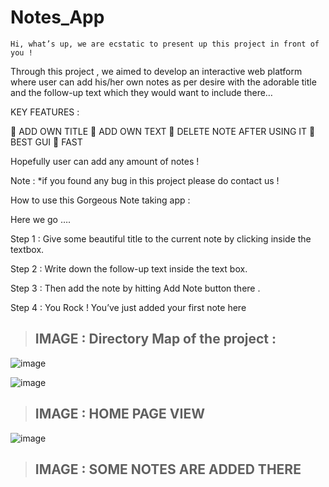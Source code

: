 # Notes_App


	Hi, what’s up, we are ecstatic to present up this project in front of you !

Through this project ,   we aimed to develop an interactive web platform where user can add his/her own notes as per desire with the adorable title and the follow-up text which they would want to include there…







KEY FEATURES :

	ADD OWN TITLE 
	ADD OWN TEXT
	DELETE NOTE AFTER USING IT 
	BEST GUI
	FAST 



Hopefully user can add any amount of notes !

Note : *if you found any bug in this project please do contact us !





 How to use this Gorgeous Note taking app :


  Here we go ….



Step 1 : Give some beautiful title to the current note by clicking inside the textbox.

Step 2 : Write down the follow-up text inside the text box.

Step 3 : Then add the note by hitting Add Note button there  . 

Step 4 : You Rock ! You’ve just added your first note here 

>## IMAGE : Directory Map of the project :
![image](https://user-images.githubusercontent.com/68388179/119213982-e4437980-bae0-11eb-9d0f-5d77d531d80b.png)



![image](https://user-images.githubusercontent.com/68388179/119213997-04733880-bae1-11eb-9e19-ea40e49d140d.png)

>## IMAGE : HOME PAGE VIEW 


![image](https://user-images.githubusercontent.com/68388179/119214013-279de800-bae1-11eb-88ad-02cf03ba7c37.png)

>## IMAGE : SOME NOTES ARE ADDED THERE 





